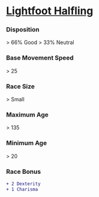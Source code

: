 # **[Lightfoot Halfling](https://www.dndbeyond.com/races/halfling#LightfootHalfling)**
### **Disposition**
\> 66% Good
\> 33% Neutral
### **Base Movement Speed**
\> 25
### **Race Size**
\> Small
### **Maximum Age**
\> 135
### **Minimum Age**
\> 20
### **Race Bonus**
```diff
+ 2 Dexterity
+ 1 Charisma
```
